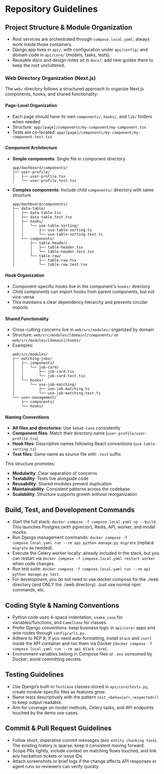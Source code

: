 # Repository Guidelines

## Project Structure & Module Organization
- Root services are orchestrated through `compose.local.yaml`; always work inside those containers.
- Django app lives in `api/`, with configuration under `api/config/` and domain code in `api/core/` (models, tasks, tests).
- Reusable docs and design notes sit in `docs/`; add new guides there to keep the root uncluttered.

### Web Directory Organization (Next.js)
The `web/` directory follows a structured approach to organize Next.js components, hooks, and shared functionality:

#### Page-Level Organization
- Each page should have its own `components/`, `hooks/`, and `lib/` folders when needed
- Structure: `app/[page]/components/my-component/my-component.tsx`
- Tests are co-located: `app/[page]/components/my-component/my-component.test.tsx`

#### Component Architecture
- **Simple components**: Single file in component directory
  ```
  app/dashboard/components/
  ├── user-profile/
  │   ├── user-profile.tsx
  │   └── user-profile.test.tsx
  ```

- **Complex components**: Include child `components/` directory with same structure
  ```
  app/dashboard/components/
  ├── data-table/
  │   ├── data-table.tsx
  │   ├── data-table.test.tsx
  │   ├── hooks/
  │   │   └── use-table-sorting/
  │   │       ├── use-table-sorting.ts
  │   │       └── use-table-sorting.test.ts
  │   └── components/
  │       ├── table-header/
  │       │   ├── table-header.tsx
  │       │   └── table-header.test.tsx
  │       └── table-row/
  │           ├── table-row.tsx
  │           └── table-row.test.tsx
  ```

#### Hook Organization
- Component-specific hooks live in the component's `hooks/` directory
- Child components can import hooks from parent components, but not vice-versa
- This maintains a clear dependency hierarchy and prevents circular imports

#### Shared Functionality
- Cross-cutting concerns live in `web/src/modules/` organized by domain
- Structure: `web/src/modules/[domain]/components/` or `web/src/modules/[domain]/hooks/`
- Examples:
  ```
  web/src/modules/
  ├── matching-jobs/
  │   ├── components/
  │   │   └── job-card/
  │   │       ├── job-card.tsx
  │   │       └── job-card.test.tsx
  │   └── hooks/
  │       └── use-job-matching/
  │           ├── use-job-matching.ts
  │           └── use-job-matching.test.ts
  └── user-management/
      ├── components/
      └── hooks/
  ```

#### Naming Conventions
- **All files and directories**: Use `kebab-case` consistently
- **Component files**: Match their directory name (`user-profile/user-profile.tsx`)
- **Hook files**: Descriptive names following React conventions (`use-table-sorting.ts`)
- **Test files**: Same name as source file with `.test` suffix

This structure promotes:
- **Modularity**: Clear separation of concerns
- **Testability**: Tests live alongside code
- **Reusability**: Shared modules prevent duplication
- **Maintainability**: Consistent patterns across the codebase
- **Scalability**: Structure supports growth without reorganization

## Build, Test, and Development Commands
- Start the full stack: `docker compose -f compose.local.yaml up --build`. This launches Postgres (with pgvector), Redis, API, worker, and model mocks.
- Run Django management commands: `docker compose -f compose.local.yaml run --rm api python manage.py migrate` (replace `migrate` as needed).
- Execute the Celery worker locally: already included in the stack, but you can restart via `docker compose -f compose.local.yaml restart worker` when code changes.
- Run test suite: `docker compose -f compose.local.yaml run --rm api python manage.py test`.
- For development, you do not need to use docker compose for the ./web directory (and ONLY the ./web directory). Just use normal npm commands, etc.

## Coding Style & Naming Conventions
- Python code uses 4-space indentation, `snake_case` for variables/functions, and `CamelCase` for classes.
- Prefer Django conventions: keep business logic in `api/core/` apps and wire routes through `config/urls.py`.
- Adhere to PEP 8; if you need auto-formatting, install `black` and `isort` inside the API container and run them via Docker (`docker compose -f compose.local.yaml run --rm api black core`).
- Environment variables belong in Compose files or `.env` consumed by Docker; avoid committing secrets.

## Testing Guidelines
- Use Django’s built-in `TestCase` classes stored in `api/core/tests.py`; create module-specific files as features grow.
- Name tests descriptively with the pattern `test_<behavior>_<expected>()` to keep output readable.
- Aim for coverage on model methods, Celery tasks, and API endpoints touched by the demo use cases.

## Commit & Pull Request Guidelines
- Follow short, imperative commit messages (`Add entity chunking task`). The existing history is sparse; keep it consistent moving forward.
- Scope PRs tightly, include context on matching flows touched, and link any hackathon tickets or issue IDs.
- Attach screenshots or brief logs if the change affects API responses or agent runs so reviewers can verify quickly.
